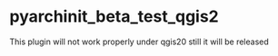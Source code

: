 pyarchinit_beta_test_qgis2
==========================

This plugin will not work properly under qgis20 still it will be released
